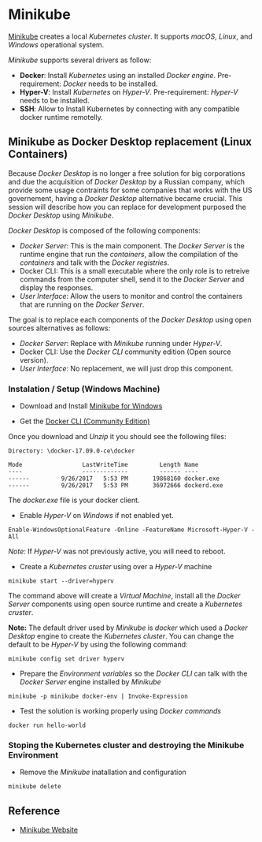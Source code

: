 # Minikube

[Minikube](https://minikube.sigs.k8s.io/docs/) creates a local *Kubernetes cluster*. It supports  *macOS*, *Linux*, and *Windows* operational system. 

*Minikube* supports several drivers as follow:

- **Docker**: Install *Kubernetes* using an installed *Docker engine*. Pre-requirement: *Docker* needs to be installed.
- **Hyper-V**: Install *Kubernetes* on *Hyper-V*. Pre-requirement: *Hyper-V* needs to be installed.
- **SSH**: Allow to Install Kubernetes by connecting with any compatible docker runtime remotelly.

## Minikube as Docker Desktop replacement (Linux Containers)

Because *Docker Desktop* is no longer a free solution for big corporations and due the acquisition of *Docker Desktop* by a Russian company, which provide some usage contraints for some companies that works with the US governement, having a *Docker Desktop* alternative became crucial. This session will describe how you can replace for development purposed the *Docker Desktop* using *Minikube*.

*Docker Desktop* is composed of the following components:

- *Docker Server*: This is the main component. The *Docker Server* is the runtime engine that run the *containers*, allow the compilation of the *containers* and talk with the *Docker registries*.
- Docker CLI: This is a small executable where the only role is to retreive commands from the computer shell, send it to the *Docker Server* and display the responses.
- *User Interface*: Allow the users to monitor and control the containers that are running on the *Docker Server*. 

The goal is to replace each components of the *Docker Desktop* using open sources alternatives as follows:

- *Docker Server*: Replace with *Minikube* running under *Hyper-V*. 
- Docker CLI: Use the *Docker CLI* community edition (Open source version). 
- *User Interface*: No replacement, we will just drop this component. 

### Instalation / Setup (Windows Machine)

- Download and Install [Minikube for Windows](https://minikube.sigs.k8s.io/docs/start/)

- Get the [Docker CLI (Community Edition) ](https://download.docker.com/win/static/stable/x86_64/)

Once you download and *Unzip* it you should see the following files:

```
Directory: \docker-17.09.0-ce\docker

Mode                 LastWriteTime         Length Name
----                 -------------         ------ ----
------         9/26/2017   5:53 PM       19868160 docker.exe
------         9/26/2017   5:53 PM       36972666 dockerd.exe
```

The *docker.exe* file is your docker client.

- Enable *Hyper-V* on *Windows* if not enabled yet. 

```porwershell
Enable-WindowsOptionalFeature -Online -FeatureName Microsoft-Hyper-V -All
```

*Note:* If *Hyper-V* was not previously active, you will need to reboot.

- Create a *Kubernetes cruster* using over a *Hyper-V* machine 

```porwershell
minikube start --driver=hyperv
```

The command above will create a *Virtual Machine*, install all the *Docker Server* components using open source runtime and create a *Kubernetes cruster*.

**Note:** The default driver used by *Minikube* is *docker* which used a *Docker Desktop* engine to create the *Kubernetes cluster*. You can change the default to be *Hyper-V* by using the following command: 

```porwershell
minikube config set driver hyperv
```

- Prepare the *Environment variables* so the *Docker CLI* can talk with the *Docker Server* engine installed by *Minikube*

```porwershell
minikube -p minikube docker-env | Invoke-Expression
```

- Test the solution is working properly using *Docker commands*

```porwershell
docker run hello-world
```

### Stoping the Kubernetes cluster and destroying the Minikube Environment

- Remove the *Minikube* inatallation and configuration

```porwershell
minikube delete
```

## Reference

- [Minikube Website](https://minikube.sigs.k8s.io/docs/)
